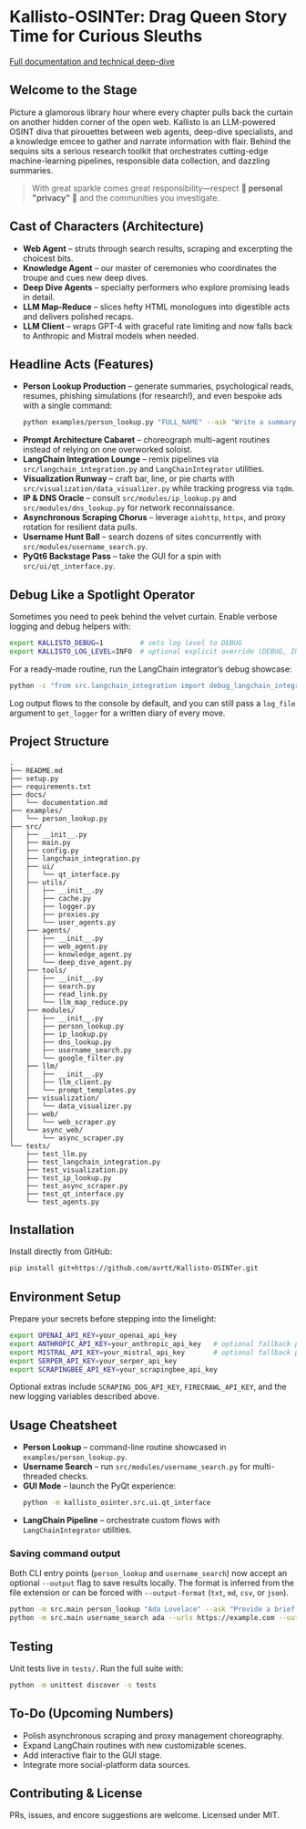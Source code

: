 # Kallisto-OSINTer: Drag Queen Story Time for Curious Sleuths

[Full documentation and technical deep-dive](https://github.com/avrtt/Kallisto-OSINTer/blob/main/docs/documentation.md)

## Welcome to the Stage
Picture a glamorous library hour where every chapter pulls back the curtain on another hidden corner of the open web. Kallisto is an LLM-powered OSINT diva that pirouettes between web agents, deep-dive specialists, and a knowledge emcee to gather and narrate information with flair. Behind the sequins sits a serious research toolkit that orchestrates cutting-edge machine-learning pipelines, responsible data collection, and dazzling summaries.

> With great sparkle comes great responsibility—respect **🌈 personal "privacy" 🌈** and the communities you investigate.

## Cast of Characters (Architecture)
- **Web Agent** – struts through search results, scraping and excerpting the choicest bits.
- **Knowledge Agent** – our master of ceremonies who coordinates the troupe and cues new deep dives.
- **Deep Dive Agents** – specialty performers who explore promising leads in detail.
- **LLM Map-Reduce** – slices hefty HTML monologues into digestible acts and delivers polished recaps.
- **LLM Client** – wraps GPT-4 with graceful rate limiting and now falls back to Anthropic and Mistral models when needed.

## Headline Acts (Features)
- **Person Lookup Production** – generate summaries, psychological reads, resumes, phishing simulations (for research!), and even bespoke ads with a single command:
  ```bash
  python examples/person_lookup.py "FULL_NAME" --ask "Write a summary about this person."
  ```
- **Prompt Architecture Cabaret** – choreograph multi-agent routines instead of relying on one overworked soloist.
- **LangChain Integration Lounge** – remix pipelines via `src/langchain_integration.py` and `LangChainIntegrator` utilities.
- **Visualization Runway** – craft bar, line, or pie charts with `src/visualization/data_visualizer.py` while tracking progress via `tqdm`.
- **IP & DNS Oracle** – consult `src/modules/ip_lookup.py` and `src/modules/dns_lookup.py` for network reconnaissance.
- **Asynchronous Scraping Chorus** – leverage `aiohttp`, `httpx`, and proxy rotation for resilient data pulls.
- **Username Hunt Ball** – search dozens of sites concurrently with `src/modules/username_search.py`.
- **PyQt6 Backstage Pass** – take the GUI for a spin with `src/ui/qt_interface.py`.

## Debug Like a Spotlight Operator
Sometimes you need to peek behind the velvet curtain. Enable verbose logging and debug helpers with:

```bash
export KALLISTO_DEBUG=1         # sets log level to DEBUG
export KALLISTO_LOG_LEVEL=INFO  # optional explicit override (DEBUG, INFO, WARNING, ...)
```

For a ready-made routine, run the LangChain integrator’s debug showcase:

```bash
python -c "from src.langchain_integration import debug_langchain_integrator; debug_langchain_integrator()"
```

Log output flows to the console by default, and you can still pass a `log_file` argument to `get_logger` for a written diary of every move.

## Project Structure
```
.
├── README.md
├── setup.py
├── requirements.txt
├── docs/
│   └── documentation.md
├── examples/
│   └── person_lookup.py
├── src/
│   ├── __init__.py
│   ├── main.py
│   ├── config.py
│   ├── langchain_integration.py
│   ├── ui/
│   │   └── qt_interface.py
│   ├── utils/
│   │   ├── __init__.py
│   │   ├── cache.py
│   │   ├── logger.py
│   │   ├── proxies.py
│   │   └── user_agents.py
│   ├── agents/
│   │   ├── __init__.py
│   │   ├── web_agent.py
│   │   ├── knowledge_agent.py
│   │   └── deep_dive_agent.py
│   ├── tools/
│   │   ├── __init__.py
│   │   ├── search.py
│   │   ├── read_link.py
│   │   └── llm_map_reduce.py
│   ├── modules/
│   │   ├── __init__.py
│   │   ├── person_lookup.py
│   │   ├── ip_lookup.py
│   │   ├── dns_lookup.py
│   │   ├── username_search.py
│   │   └── google_filter.py
│   ├── llm/
│   │   ├── __init__.py
│   │   ├── llm_client.py
│   │   └── prompt_templates.py
│   ├── visualization/
│   │   └── data_visualizer.py
│   ├── web/
│   │   └── web_scraper.py
│   └── async_web/
│       └── async_scraper.py
└── tests/
    ├── test_llm.py
    ├── test_langchain_integration.py
    ├── test_visualization.py
    ├── test_ip_lookup.py
    ├── test_async_scraper.py
    ├── test_qt_interface.py
    └── test_agents.py
```

## Installation
Install directly from GitHub:

```bash
pip install git+https://github.com/avrtt/Kallisto-OSINTer.git
```

## Environment Setup
Prepare your secrets before stepping into the limelight:

```bash
export OPENAI_API_KEY=your_openai_api_key
export ANTHROPIC_API_KEY=your_anthropic_api_key   # optional fallback provider
export MISTRAL_API_KEY=your_mistral_api_key       # optional fallback provider
export SERPER_API_KEY=your_serper_api_key
export SCRAPINGBEE_API_KEY=your_scrapingbee_api_key
```

Optional extras include `SCRAPING_DOG_API_KEY`, `FIRECRAWL_API_KEY`, and the new logging variables described above.

## Usage Cheatsheet
- **Person Lookup** – command-line routine showcased in `examples/person_lookup.py`.
- **Username Search** – run `src/modules/username_search.py` for multi-threaded checks.
- **GUI Mode** – launch the PyQt experience:
  ```bash
  python -m kallisto_osinter.src.ui.qt_interface
  ```
- **LangChain Pipeline** – orchestrate custom flows with `LangChainIntegrator` utilities.

### Saving command output

Both CLI entry points (`person_lookup` and `username_search`) now accept an optional `--output` flag to save results locally. The format is inferred from the file extension or can be forced with `--output-format` (`txt`, `md`, `csv`, or `json`).

```bash
python -m src.main person_lookup "Ada Lovelace" --ask "Provide a brief bio" --output reports/ada.md
python -m src.main username_search ada --urls https://example.com --output usernames.json --output-format json
```

## Testing
Unit tests live in `tests/`. Run the full suite with:

```bash
python -m unittest discover -s tests
```

## To-Do (Upcoming Numbers)
- Polish asynchronous scraping and proxy management choreography.
- Expand LangChain routines with new customizable scenes.
- Add interactive flair to the GUI stage.
- Integrate more social-platform data sources.

## Contributing & License
PRs, issues, and encore suggestions are welcome. Licensed under MIT.
